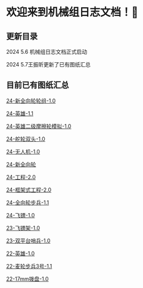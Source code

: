 # 欢迎来到机械组日志文档！🤡

## 更新目录
   2024 5.6 机械组日志文档正式启动  

   2024 5.7王振昕更新了已有图纸汇总

## 目前已有图纸汇总
                      
<p><a href="https://github.com/akawzx1001/24-xingquanxianglunlunzu.git" class="theme-btn btn-style-one">24-新全向轮轮组-1.0</a></p>
                              
<p><a href="https://github.com/akawzx1001/24-yingxiong-1.1.git" class="theme-btn btn-style-one">24-英雄-1.1</a></p>

<p><a href="https://github.com/akawzx1001/24-yingxiongerjimoni-1.0.git" class="theme-btn btn-style-one">24-英雄二级摩擦轮模拟-1.0</a></p>

<p><a href="https://github.com/akawzx1001/24-duolunshuangtou-1.0.git" class="theme-btn btn-style-one">24-舵轮双头-1.0</a></p>

<p><a href="https://github.com/akawzx1001/24-wurenji-1.0.git" class="theme-btn btn-style-one">24-无人机-1.0</a></p>

<p><a href="https://github.com/akawzx1001/24-xinquanxianglun.git" class="theme-btn btn-style-one">24-新全向轮</a></p>

<p><a href="https://github.com/akawzx1001/24-gongcheng-2.0.git" class="theme-btn btn-style-one">24-工程-2.0 </a></p>

<p><a href="https://github.com/akawzx1001/24-kuangjiashigongchen-2.0.git" class="theme-btn btn-style-one">24-框架式工程-2.0</a></p>

<p><a href="https://github.com/akawzx1001/24-quanxianglunbubin-1.1.git" class="theme-btn btn-style-one">24-全向轮步兵-1.1</a></p>

<p><a href="https://github.com/akawzx1001/24-feibiao-1.0.git" class="theme-btn btn-style-one">24-飞镖-1.0 </a></p>

<p><a href="https://github.com/akawzx1001/23-feibiaojia-1.0.git" class="theme-btn btn-style-one">23-飞镖架-1.0 </a></p>

<p><a href="https://github.com/akawzx1001/23-shuangpintaishaobin-1.0.git" class="theme-btn btn-style-one">23-双平台哨兵-1.0</a></p>

<p><a href="https://github.com/akawzx1001/22-yingxiong-1.0.git" class="theme-btn btn-style-one">22-英雄-1.0</a></p>

<p><a href="https://github.com/akawzx1001/22-mailunbubin3hao-1.1.git" class="theme-btn btn-style-one">22-麦轮步兵3号-1.1</a></p>

<p><a href="https://github.com/akawzx1001/22-17mmbopan-1.0.git" class="theme-btn btn-style-one">22-17mm拨盘-1.0</a></p>


   


